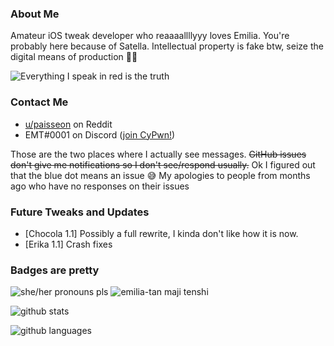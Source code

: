 ### About Me
Amateur iOS tweak developer who reaaaallllyyy loves Emilia. You're probably here because of Satella. Intellectual property is fake btw, seize the digital means of production 🏴‍☠️

![Everything I speak in red is the truth](https://lingtalfi.com/services/pngtext?color=cc0000&size=12&text=All%20my%20tweaks%20will%20have%20many%20bugs,%20with%20certainty.)

### Contact Me
- [u/paisseon](https://reddit.com/u/paisseon) on Reddit
- EMT#0001 on Discord ([join CyPwn!](https://discord.gg/cZ2gBRZvwW))

Those are the two places where I actually see messages. ~~GitHub issues don't give me notifications so I don't see/respond usually.~~ Ok I figured out that the blue dot means an issue 😅 My apologies to people from months ago who have no responses on their issues

### Future Tweaks and Updates
- \[Chocola 1.1] Possibly a full rewrite, I kinda don't like how it is now.
- \[Erika 1.1] Crash fixes

### Badges are pretty
![she/her pronouns pls](https://img.shields.io/badge/pronouns-she%2Fher-e91f63)
![emilia-tan maji tenshi](https://img.shields.io/badge/waifu-emilia-%234a00cc)

![github stats](https://github-readme-stats.vercel.app/api?username=paisseon&show_icons=true&count_private=true&theme=dark&hide_title=true)

![github languages](https://github-readme-stats.vercel.app/api/top-langs/?username=paisseon&theme=dark&layout=compact&hide_title=true)
